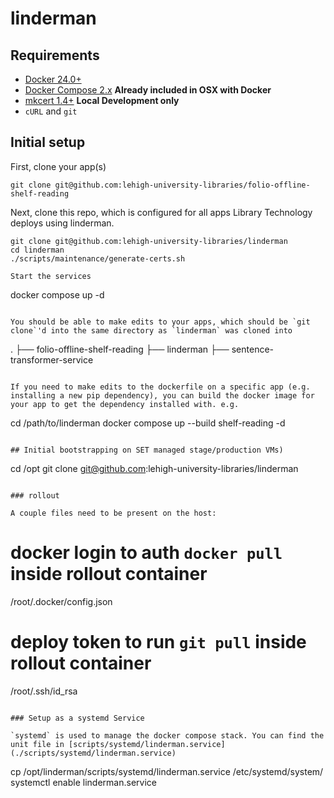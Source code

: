 # linderman

## Requirements

- [Docker 24.0+](https://docs.docker.com/get-docker/)
- [Docker Compose 2.x](https://docs.docker.com/compose/install/linux/) **Already included in OSX with Docker**
- [mkcert 1.4+](https://github.com/FiloSottile/mkcert) **Local Development only**
- `cURL` and `git`

## Initial setup

First, clone your app(s)

```
git clone git@github.com:lehigh-university-libraries/folio-offline-shelf-reading
```

Next, clone this repo, which is configured for all apps Library Technology deploys using linderman.

```
git clone git@github.com:lehigh-university-libraries/linderman
cd linderman
./scripts/maintenance/generate-certs.sh

Start the services

```
docker compose up -d
```

You should be able to make edits to your apps, which should be `git clone`'d into the same directory as `linderman` was cloned into

```
.
├── folio-offline-shelf-reading
├── linderman
├── sentence-transformer-service
```

If you need to make edits to the dockerfile on a specific app (e.g. installing a new pip dependency), you can build the docker image for your app to get the dependency installed with. e.g.

```
cd /path/to/linderman
docker compose up --build shelf-reading -d
```

## Initial bootstrapping on SET managed stage/production VMs)

```
cd /opt
git clone git@github.com:lehigh-university-libraries/linderman
```

### rollout

A couple files need to be present on the host:

```
# docker login to auth `docker pull` inside rollout container
/root/.docker/config.json
# deploy token to run `git pull` inside rollout container
/root/.ssh/id_rsa
```

### Setup as a systemd Service

`systemd` is used to manage the docker compose stack. You can find the unit file in [scripts/systemd/linderman.service](./scripts/systemd/linderman.service)

```
cp /opt/linderman/scripts/systemd/linderman.service /etc/systemd/system/
systemctl enable linderman.service
```

